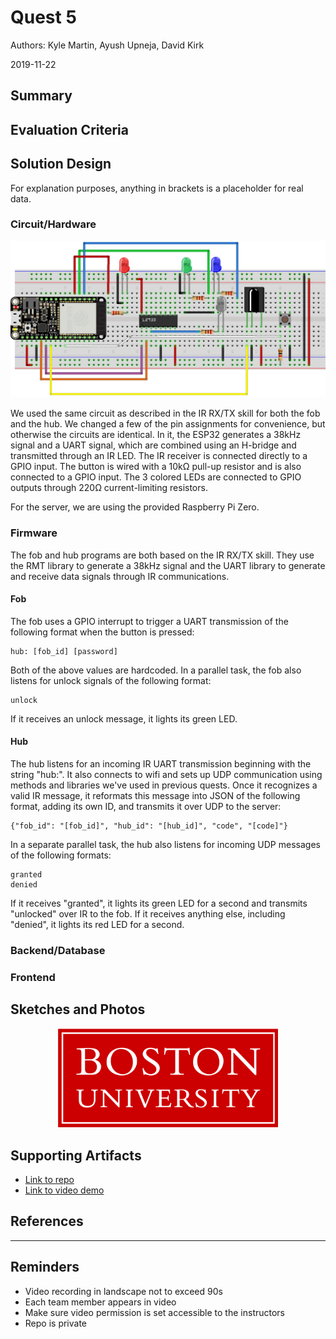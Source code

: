 # Quest 5
Authors: Kyle Martin, Ayush Upneja, David Kirk

2019-11-22

## Summary



## Evaluation Criteria



## Solution Design

For explanation purposes, anything in brackets is a placeholder for real data.

### Circuit/Hardware
![Circuit diagram](images/ir-circuit-diagram.png)

We used the same circuit as described in the IR RX/TX skill for both the fob and the hub. We changed a few of the pin assignments for convenience, but otherwise the circuits are identical. In it, the ESP32 generates a 38kHz signal and a UART signal, which are combined using an H-bridge and transmitted through an IR LED. The IR receiver is connected directly to a GPIO input. The button is wired with a 10kΩ pull-up resistor and is also connected to a GPIO input. The 3 colored LEDs are connected to GPIO outputs through 220Ω current-limiting resistors.

For the server, we are using the provided Raspberry Pi Zero.

### Firmware

The fob and hub programs are both based on the IR RX/TX skill. They use the RMT library to generate a 38kHz signal and the UART library to generate and receive data signals through IR communications. 

#### Fob
The fob uses a GPIO interrupt to trigger a UART transmission of the following format when the button is pressed:

```
hub: [fob_id] [password]
```
Both of the above values are hardcoded. In a parallel task, the fob also listens for unlock signals of the following format:
```
unlock
```
If it receives an unlock message, it lights its green LED.
#### Hub

The hub listens for an incoming IR UART transmission beginning with the string "hub:". It also connects to wifi and sets up UDP communication using methods and libraries we've used in previous quests. Once it recognizes a valid IR message, it reformats this message into JSON of the following format, adding its own ID, and transmits it over UDP to the server:
```
{"fob_id": "[fob_id]", "hub_id": "[hub_id]", "code", "[code]"}
```
In a separate parallel task, the hub also listens for incoming UDP messages of the following formats:
```
granted
denied
```
If it receives "granted", it lights its green LED for a second and transmits "unlocked" over IR to the fob. If it receives anything else, including "denied", it lights its red LED for a second.

### Backend/Database

### Frontend


## Sketches and Photos
<center><img src="./images/example.png" width="70%" /></center>  
<center> </center>


## Supporting Artifacts
- [Link to repo]()
- [Link to video demo]()


## References

-----

## Reminders

- Video recording in landscape not to exceed 90s
- Each team member appears in video
- Make sure video permission is set accessible to the instructors
- Repo is private
